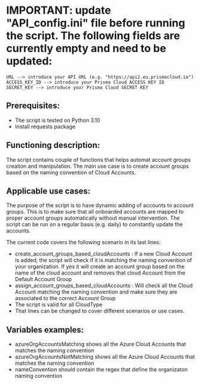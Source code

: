 # IMPORTANT: update "API_config.ini" file before running the script. The following fields are currently empty and need to be updated:
```
URL --> introduce your API URL (e.g. "https://api2.eu.prismacloud.io")
ACCESS_KEY_ID --> introduce your Prisma Cloud ACCESS KEY ID
SECRET_KEY --> introduce your Prisma Cloud SECRET KEY
```
## Prerequisites:
- The script is tested on Python 3.10
- Install requests package
    
## Functioning description:

The script contains couple of functions that helps automat account groups creation and manipulation. The main use case is to create account groups based on the naming convention of Cloud Accounts.


## Applicable use cases:

The purpose of the script is to have dynamic adding of accounts to account groups. This is to make sure that all onboarded accounts are mapped to proper account groups automatically without manual intervention. The script can be run on a regular basis (e.g. daily) to constantly update the accounts.

The current code covers the  following scenario in its last lines:
- create_account_groups_based_cloudAccounts : If a new Cloud Account is added, the script will check if it is matching the naming convention of your organization. If yes it will create an account group based on the name of the cloud account and removes that cloud Account from the Default Account Group  
- assign_account_groups_based_cloudAccounts : Will check all the Cloud Account matching the naming convention and make sure they are associated to the correct Account Group
- The script is valid for all CloudType
- That lines can be changed to cover different scenarios or use cases.
## Variables examples:

- azureOrgAccountsMatching shows all the Azure Cloud Accounts that matches the naming convention
- azureOrgAccountsNotMatching shows all the Azure Cloud Accounts that matches the naming convention
- nameConvention should contain the regex that define the organizaton naming convention

